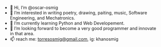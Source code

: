 - 👋 Hi, I’m @oscar-osmig
- 👀 I’m interested in writing poetry, drawing, paiting, music, Software Engineering, and Mechatronics.
- 🌱 I’m currently learning Python and Web Developement.
- 💞️ I’m looking forward to become a very good programmer and innovate in that area.
- 📫 reach me: torresosmig@gmail.com, ig: khanosmig

<!---
oscar-osmig/oscar-osmig is a ✨ special ✨ repository because its `README.md` (this file) appears on your GitHub profile.
You can click the Preview link to take a look at your changes.
--->
